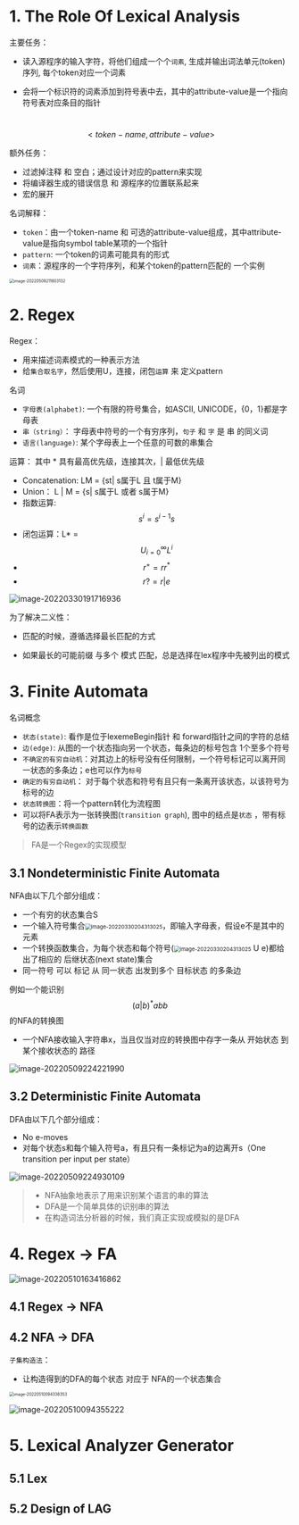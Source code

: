 # 1. The Role Of Lexical Analysis

主要任务：

- 读入源程序的输入字符，将他们组成一个个`词素`, 生成并输出词法单元(token)序列, 每个token对应一个词素

- 会将一个标识符的词素添加到符号表中去，其中的attribute-value是一个指向符号表对应条目的指针

​							$$ <token-name, attribute-value>$$

额外任务：

- 过滤掉注释 和 空白；通过设计对应的pattern来实现
- 将编译器生成的错误信息 和 源程序的位置联系起来
- 宏的展开

名词解释：

- `token`：由一个token-name 和 可选的attribute-value组成，其中attribute-value是指向symbol table某项的一个指针
- `pattern`: 一个token的词素可能具有的形式
- `词素`：源程序的一个字符序列，和某个token的pattern匹配的 一个实例

<img src="http://aikaid-img.oss-cn-shanghai.aliyuncs.com/img/image-20220509211603132.png" alt="image-20220509211603132" style="zoom:50%;" />

# 2. Regex

Regex：

- 用来描述词素模式的一种表示方法
- 给`集合取名字`，然后使用U，连接，闭包`运算` 来 定义pattern

名词

- `字母表(alphabet)`: 一个有限的符号集合，如ASCII, UNICODE，{0，1}都是字母表
- `串（string）`：    字母表中符号的一个有穷序列，`句子` 和 `字` 是 串 的同义词
- `语言(language)`:  某个字母表上一个任意的可数的串集合

运算： 其中 * 具有最高优先级，连接其次，| 最低优先级

- Concatenation:   LM = {st| s属于L 且 t属于M}
- Union：  L | M = {s| s属于L 或者 s属于M}
- 指数运算: $$s^i =  s^{i-1}s$$ 
- 闭包运算：L* = $$U_{i=0}^{∞}L^i$$
- $$r^+ = rr^*$$
- $$r? = r | e$$

![image-20220330191716936](http://aikaid-img.oss-cn-shanghai.aliyuncs.com/img/image-20220330191716936.png)

为了解决二义性：

- 匹配的时候，遵循选择最长匹配的方式

- 如果最长的可能前缀 与多个 模式 匹配，总是选择在lex程序中先被列出的模式

# 3. Finite Automata

名词概念

- `状态(state)`: 看作是位于lexemeBegin指针 和 forward指针之间的字符的总结
- `边(edge)`: 从图的一个状态指向另一个状态，每条边的标号包含 1个至多个符号
- `不确定的有穷自动机`：对其边上的标号没有任何限制，一个符号标记可以离开同一状态的多条边；e也可以作为`标号`
- `确定的有穷自动机`： 对于每个状态和符号有且只有一条离开该状态，以该符号为标号的边
- `状态转换图`：将一个pattern转化为流程图
- 可以将FA表示为一张转换图(`transition graph`), 图中的结点是`状态` ，带有标号的边表示`转换函数`

> FA是一个Regex的实现模型

## 3.1 Nondeterministic Finite Automata

NFA由以下几个部分组成：

- 一个有穷的状态集合S
- 一个输入符号集合<img src="C:\Users\86191\AppData\Roaming\Typora\typora-user-images\image-20220330204313025.png" alt="image-20220330204313025" style="zoom: 67%;" />，即输入字母表，假设e不是其中的元素
- 一个转换函数集合，为每个状态和每个符号(<img src="http://aikaid-img.oss-cn-shanghai.aliyuncs.com/img/image-20220330204313025.png" alt="image-20220330204313025" style="zoom: 67%;" /> U e)都给出了相应的 后继状态(next state)集合
- 同一符号 可以 标记 从 同一状态 出发到多个 目标状态 的多条边

例如一个能识别 $$(a | b)^* abb$$ 的NFA的转换图

- 一个NFA接收输入字符串x，当且仅当对应的转换图中存字一条从 开始状态 到某个接收状态的 路径

![image-20220509224221990](http://aikaid-img.oss-cn-shanghai.aliyuncs.com/img/image-20220509224221990.png)

## 3.2 Deterministic Finite Automata

DFA由以下几个部分组成：

- No e-moves
- 对每个状态s和每个输入符号a，有且只有一条标记为a的边离开s（One transition per input per state）

![image-20220509224930109](http://aikaid-img.oss-cn-shanghai.aliyuncs.com/img/image-20220509224930109.png)

> - NFA抽象地表示了用来识别某个语言的串的算法
> - DFA是一个简单具体的识别串的算法
> - 在构造词法分析器的时候，我们真正实现或模拟的是DFA

# 4. Regex -> FA

![image-20220510163416862](http://aikaid-img.oss-cn-shanghai.aliyuncs.com/img/image-20220510163416862.png)

## 4.1 Regex -> NFA

## 4.2 NFA -> DFA



`子集构造法`：

- 让构造得到的DFA的每个状态 对应于 NFA的一个状态集合

<img src="http://aikaid-img.oss-cn-shanghai.aliyuncs.com/img/image-20220510094338353.png" alt="image-20220510094338353" style="zoom:50%;" />

![image-20220510094355222](http://aikaid-img.oss-cn-shanghai.aliyuncs.com/img/image-20220510094355222.png)

# 5. Lexical Analyzer Generator

## 5.1 Lex

## 5.2 Design of LAG
